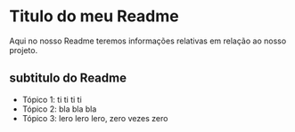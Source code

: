 # Titulo do meu Readme

Aqui no nosso Readme teremos informações relativas em relação ao nosso projeto.

## subtitulo do Readme

- Tópico 1: ti ti ti ti
- Tópico 2: bla bla bla
- Tópico 3: lero lero lero, zero vezes zero
